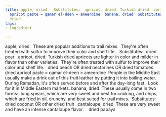 ```yaml
---
title: apple, dried   Substitutes:  apricot, dried  Turkish dried  apricots dried
  apricot paste = qamar el-deen = ameerdine  banana, dried  Substitutes:  cantaloupe,
  dried
tags:
- ingredient

---
```

apple, dried   These are popular additions to trail mixes.  They're often treated with sulfur to improve their color and shelf life.   Substitutes:  dried pear   apricot, dried  Turkish dried apricots are lighter in color and milder in flavor than other varieties.  They're often treated with sulfur to improve their color and shelf life.   dried peach OR dried nectarines OR dried tomatoes   dried apricot paste = qamar el-deen = ameerdine   People in the Middle East usually make a drink out of this fruit leather by putting it into boiling water.  During Ramadan, it's often served before and after the day-long fast.  Look for it in Middle Eastern markets. banana, dried   These usually come in two forms:  long spears, which are very sweet and best for cooking, and chips, which are fried in oil, crunchy, and best suited for trail mixes.  Substitutes:  dried coconut OR other dried fruit   cantaloupe, dried   These are very sweet and have an intense cantaloupe flavor.    dried papaya

